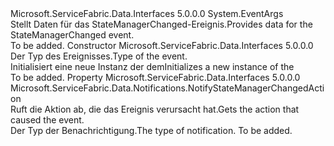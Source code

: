 <Type Name="NotifyStateManagerChangedEventArgs" FullName="Microsoft.ServiceFabric.Data.Notifications.NotifyStateManagerChangedEventArgs">
  <TypeSignature Language="C#" Value="public abstract class NotifyStateManagerChangedEventArgs : EventArgs" />
  <TypeSignature Language="ILAsm" Value=".class public auto ansi abstract beforefieldinit NotifyStateManagerChangedEventArgs extends System.EventArgs" />
  <TypeSignature Language="DocId" Value="T:Microsoft.ServiceFabric.Data.Notifications.NotifyStateManagerChangedEventArgs" />
  <TypeSignature Language="VB.NET" Value="Public MustInherit Class NotifyStateManagerChangedEventArgs&#xA;Inherits EventArgs" />
  <TypeSignature Language="F#" Value="type NotifyStateManagerChangedEventArgs = class&#xA;    inherit EventArgs" />
  <AssemblyInfo>
    <AssemblyName>Microsoft.ServiceFabric.Data.Interfaces</AssemblyName>
    <AssemblyVersion>5.0.0.0</AssemblyVersion>
  </AssemblyInfo>
  <Base>
    <BaseTypeName>System.EventArgs</BaseTypeName>
  </Base>
  <Interfaces />
  <Docs>
    <summary>
            <span data-ttu-id="6ea4e-101">Stellt Daten für das StateManagerChanged-Ereignis.</span><span class="sxs-lookup"><span data-stu-id="6ea4e-101">Provides data for the StateManagerChanged event.</span></span>
            </summary>
    <remarks>To be added.</remarks>
  </Docs>
  <Members>
    <Member MemberName=".ctor">
      <MemberSignature Language="C#" Value="public NotifyStateManagerChangedEventArgs (Microsoft.ServiceFabric.Data.Notifications.NotifyStateManagerChangedAction action);" />
      <MemberSignature Language="ILAsm" Value=".method public hidebysig specialname rtspecialname instance void .ctor(valuetype Microsoft.ServiceFabric.Data.Notifications.NotifyStateManagerChangedAction action) cil managed" />
      <MemberSignature Language="DocId" Value="M:Microsoft.ServiceFabric.Data.Notifications.NotifyStateManagerChangedEventArgs.#ctor(Microsoft.ServiceFabric.Data.Notifications.NotifyStateManagerChangedAction)" />
      <MemberSignature Language="VB.NET" Value="Public Sub New (action As NotifyStateManagerChangedAction)" />
      <MemberSignature Language="F#" Value="new Microsoft.ServiceFabric.Data.Notifications.NotifyStateManagerChangedEventArgs : Microsoft.ServiceFabric.Data.Notifications.NotifyStateManagerChangedAction -&gt; Microsoft.ServiceFabric.Data.Notifications.NotifyStateManagerChangedEventArgs" Usage="new Microsoft.ServiceFabric.Data.Notifications.NotifyStateManagerChangedEventArgs action" />
      <MemberType>Constructor</MemberType>
      <AssemblyInfo>
        <AssemblyName>Microsoft.ServiceFabric.Data.Interfaces</AssemblyName>
        <AssemblyVersion>5.0.0.0</AssemblyVersion>
      </AssemblyInfo>
      <Parameters>
        <Parameter Name="action" Type="Microsoft.ServiceFabric.Data.Notifications.NotifyStateManagerChangedAction" />
      </Parameters>
      <Docs>
        <param name="action"><span data-ttu-id="6ea4e-102">Der Typ des Ereignisses.</span><span class="sxs-lookup"><span data-stu-id="6ea4e-102">Type of the event.</span></span></param>
        <summary>
            <span data-ttu-id="6ea4e-103">Initialisiert eine neue Instanz der dem<cref name="NotifyStateManagerChangedEventArgs" /></span><span class="sxs-lookup"><span data-stu-id="6ea4e-103">Initializes a new instance of the <cref name="NotifyStateManagerChangedEventArgs" /></span></span></summary>
        <remarks>To be added.</remarks>
      </Docs>
    </Member>
    <Member MemberName="Action">
      <MemberSignature Language="C#" Value="public Microsoft.ServiceFabric.Data.Notifications.NotifyStateManagerChangedAction Action { get; }" />
      <MemberSignature Language="ILAsm" Value=".property instance valuetype Microsoft.ServiceFabric.Data.Notifications.NotifyStateManagerChangedAction Action" />
      <MemberSignature Language="DocId" Value="P:Microsoft.ServiceFabric.Data.Notifications.NotifyStateManagerChangedEventArgs.Action" />
      <MemberSignature Language="VB.NET" Value="Public ReadOnly Property Action As NotifyStateManagerChangedAction" />
      <MemberSignature Language="F#" Value="member this.Action : Microsoft.ServiceFabric.Data.Notifications.NotifyStateManagerChangedAction" Usage="Microsoft.ServiceFabric.Data.Notifications.NotifyStateManagerChangedEventArgs.Action" />
      <MemberType>Property</MemberType>
      <AssemblyInfo>
        <AssemblyName>Microsoft.ServiceFabric.Data.Interfaces</AssemblyName>
        <AssemblyVersion>5.0.0.0</AssemblyVersion>
      </AssemblyInfo>
      <ReturnValue>
        <ReturnType>Microsoft.ServiceFabric.Data.Notifications.NotifyStateManagerChangedAction</ReturnType>
      </ReturnValue>
      <Docs>
        <summary>
            <span data-ttu-id="6ea4e-104">Ruft die Aktion ab, die das Ereignis verursacht hat.</span><span class="sxs-lookup"><span data-stu-id="6ea4e-104">Gets the action that caused the event.</span></span>
            </summary>
        <value>
            <span data-ttu-id="6ea4e-105">Der Typ der Benachrichtigung.</span><span class="sxs-lookup"><span data-stu-id="6ea4e-105">The type of notification.</span></span>
            </value>
        <remarks>To be added.</remarks>
      </Docs>
    </Member>
  </Members>
</Type>